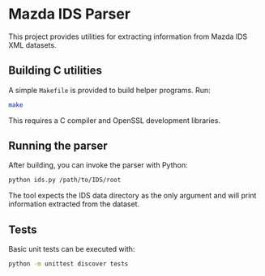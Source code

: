 # Mazda IDS Parser

This project provides utilities for extracting information from Mazda IDS XML datasets.

## Building C utilities

A simple `Makefile` is provided to build helper programs. Run:

```sh
make
```

This requires a C compiler and OpenSSL development libraries.

## Running the parser

After building, you can invoke the parser with Python:

```sh
python ids.py /path/to/IDS/root
```

The tool expects the IDS data directory as the only argument and will print
information extracted from the dataset.

## Tests

Basic unit tests can be executed with:

```sh
python -m unittest discover tests
```


